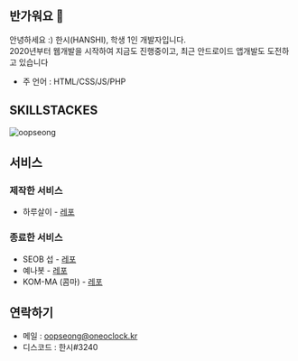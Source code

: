 ## 반가워요 👋
안녕하세요 :)
한시(HANSHI), 학생 1인 개발자입니다.<br>
2020년부터 웹개발을 시작하여 지금도 진행중이고, 최근 안드로이드 앱개발도 도전하고 있습니다
- 주 언어 : HTML/CSS/JS/PHP

## SKILLSTACKES
<p><img align="center" src="https://github-readme-stats.vercel.app/api/top-langs?username=oopseong&show_icons=true&locale=en&layout=compact" alt="oopseong" /></p>

## 서비스
### 제작한 서비스
* 하루살이 - <a href="https://github.com/oopseong/harusal2">레포</a>

### 종료한 서비스
* SEOB 섭 - <a href="https://github.com/oopseong/SEOBOpenSource">레포</a>
* 예나봇 - <a href="https://github.com/oopseong/discord-yenabot">레포</a>
* KOM-MA (콤마) - <a href="https://github.com/oopseong/kom-ma-site">레포</a>

## 연락하기
* 메일 : <a href="mailto:oopseong@oneoclock.kr">oopseong@oneoclock.kr</a>
* 디스코드 : 한시#3240

